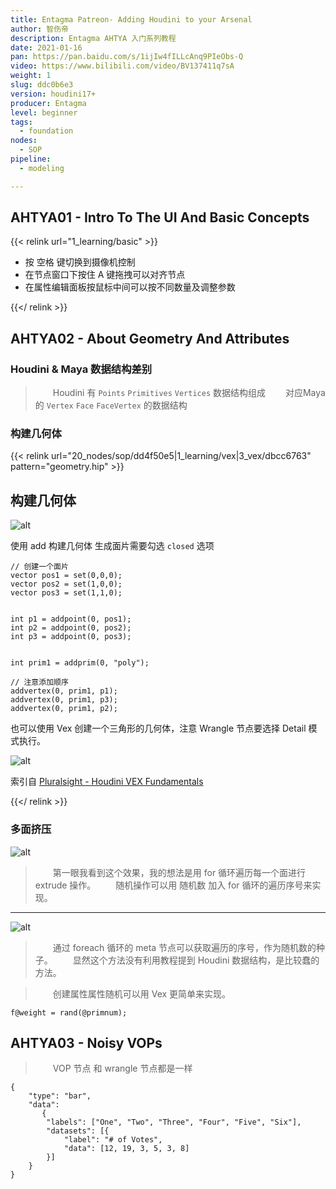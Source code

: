```yaml
---
title: Entagma Patreon- Adding Houdini to your Arsenal 
author: 智伤帝
description: Entagma AHTYA 入门系列教程 
date: 2021-01-16
pan: https://pan.baidu.com/s/1ijIw4fILLcAnq9PIeObs-Q
video: https://www.bilibili.com/video/BV137411q7sA
weight: 1
slug: ddc0b6e3
version: houdini17+
producer: Entagma
level: beginner
tags: 
  - foundation
nodes:
  - SOP
pipeline:
  - modeling

---
```


## AHTYA01 - Intro To The UI And Basic Concepts 

{{< relink url="1_learning/basic" >}} 

+ 按 空格 键切换到摄像机控制
+ 在节点窗口下按住 A 键拖拽可以对齐节点
+ 在属性编辑面板按鼠标中间可以按不同数量及调整参数

{{</ relink >}}


## AHTYA02 - About Geometry And Attributes

### Houdini & Maya 数据结构差别

> &emsp;&emsp;Houdini 有 `Points` `Primitives` `Vertices` 数据结构组成
> &emsp;&emsp;对应Maya的 `Vertex` `Face`  `FaceVertex` 的数据结构

### 构建几何体


{{< relink url="20_nodes/sop/dd4f50e5|1_learning/vex|3_vex/dbcc6763" pattern="geometry.hip" >}} 

## 构建几何体

![alt](https://cdn.jsdelivr.net/gh/FXTD-ODYSSEY/HoudiniWiki@gh-pages/posts/ddc0b6e3/01.png)

使用 add 构建几何体
生成面片需要勾选 `closed` 选项

```vex
// 创建一个面片
vector pos1 = set(0,0,0);
vector pos2 = set(1,0,0);
vector pos3 = set(1,1,0);


int p1 = addpoint(0, pos1);
int p2 = addpoint(0, pos2);
int p3 = addpoint(0, pos3);


int prim1 = addprim(0, "poly");

// 注意添加顺序
addvertex(0, prim1, p1);
addvertex(0, prim1, p3);
addvertex(0, prim1, p2);
```

也可以使用 Vex 创建一个三角形的几何体，注意 Wrangle 节点要选择 Detail 模式执行。

![alt](https://cdn.jsdelivr.net/gh/FXTD-ODYSSEY/HoudiniWiki@gh-pages/posts/ddc0b6e3/02.png)

索引自 [Pluralsight - Houdini VEX Fundamentals](/zh/3_vex/dbcc6763)

{{</ relink >}}

### 多面挤压

![alt](https://cdn.jsdelivr.net/gh/FXTD-ODYSSEY/HoudiniWiki@gh-pages/posts/ddc0b6e3/03.png)

> &emsp;&emsp;第一眼我看到这个效果，我的想法是用 for 循环遍历每一个面进行 extrude 操作。
> &emsp;&emsp;随机操作可以用 随机数 加入 for 循环的遍历序号来实现。
****
![alt](https://cdn.jsdelivr.net/gh/FXTD-ODYSSEY/HoudiniWiki@gh-pages/posts/ddc0b6e3/04.png)

> &emsp;&emsp;通过 foreach 循环的 meta 节点可以获取遍历的序号，作为随机数的种子。
> &emsp;&emsp;显然这个方法没有利用教程提到 Houdini 数据结构，是比较蠢的方法。

> &emsp;&emsp;创建属性属性随机可以用 Vex 更简单来实现。

```vex
f@weight = rand(@primnum);

```

## AHTYA03 - Noisy VOPs

> &emsp;&emsp;VOP 节点 和 wrangle 节点都是一样


```chart
{
    "type": "bar",
    "data": 
       {
        "labels": ["One", "Two", "Three", "Four", "Five", "Six"],
        "datasets": [{
            "label": "# of Votes",
            "data": [12, 19, 3, 5, 3, 8]
        }]
    }
}
```